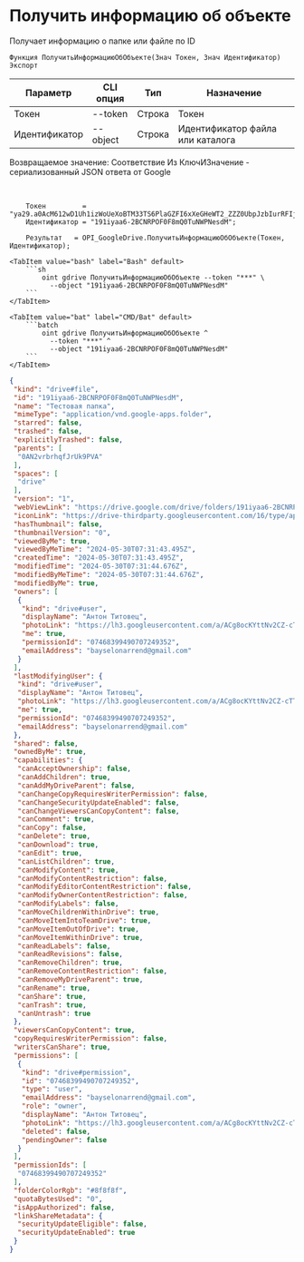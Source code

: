 ﻿---
sidebar_position: 1
---

# Получить информацию об объекте
 Получает информацию о папке или файле по ID



`Функция ПолучитьИнформациюОбОбъекте(Знач Токен, Знач Идентификатор) Экспорт`

  | Параметр | CLI опция | Тип | Назначение |
  |-|-|-|-|
  | Токен | --token | Строка | Токен |
  | Идентификатор | --object | Строка | Идентификатор файла или каталога |

  
  Возвращаемое значение:   Соответствие Из КлючИЗначение - сериализованный JSON ответа от Google

<br/>




```bsl title="Пример кода"
    Токен         = "ya29.a0AcM612wD1Uh1izWoUeXoBTM33TS6PlaGZFI6xXeGHeWT2_ZZZ0UbpJzbIurRFIjYKBnh4ZJ0HEgC9HNppTpTV6hgI7ZOwZO6J5KZlEbzH...";
    Идентификатор = "191iyaa6-2BCNRPOF0F8mQ0TuNWPNesdM";

    Результат   = OPI_GoogleDrive.ПолучитьИнформациюОбОбъекте(Токен, Идентификатор);
```
    

 <Tabs>
  
    <TabItem value="bash" label="Bash" default>
        ```sh
            oint gdrive ПолучитьИнформациюОбОбъекте --token "***" \
              --object "191iyaa6-2BCNRPOF0F8mQ0TuNWPNesdM"
        ```
    </TabItem>
  
    <TabItem value="bat" label="CMD/Bat" default>
        ```batch
            oint gdrive ПолучитьИнформациюОбОбъекте ^
              --token "***" ^
              --object "191iyaa6-2BCNRPOF0F8mQ0TuNWPNesdM"
        ```
    </TabItem>
</Tabs>


```json title="Результат"
{
 "kind": "drive#file",
 "id": "191iyaa6-2BCNRPOF0F8mQ0TuNWPNesdM",
 "name": "Тестовая папка",
 "mimeType": "application/vnd.google-apps.folder",
 "starred": false,
 "trashed": false,
 "explicitlyTrashed": false,
 "parents": [
  "0AN2vrbrhqfJrUk9PVA"
 ],
 "spaces": [
  "drive"
 ],
 "version": "1",
 "webViewLink": "https://drive.google.com/drive/folders/191iyaa6-2BCNRPOF0F8mQ0TuNWPNesdM",
 "iconLink": "https://drive-thirdparty.googleusercontent.com/16/type/application/vnd.google-apps.folder",
 "hasThumbnail": false,
 "thumbnailVersion": "0",
 "viewedByMe": true,
 "viewedByMeTime": "2024-05-30T07:31:43.495Z",
 "createdTime": "2024-05-30T07:31:43.495Z",
 "modifiedTime": "2024-05-30T07:31:44.676Z",
 "modifiedByMeTime": "2024-05-30T07:31:44.676Z",
 "modifiedByMe": true,
 "owners": [
  {
   "kind": "drive#user",
   "displayName": "Антон Титовец",
   "photoLink": "https://lh3.googleusercontent.com/a/ACg8ocKYttNv2CZ-cTTuE90Zmht_PwnGc0YnjM1IUllXsTVORfZFVPU=s64",
   "me": true,
   "permissionId": "07468399490707249352",
   "emailAddress": "bayselonarrend@gmail.com"
  }
 ],
 "lastModifyingUser": {
  "kind": "drive#user",
  "displayName": "Антон Титовец",
  "photoLink": "https://lh3.googleusercontent.com/a/ACg8ocKYttNv2CZ-cTTuE90Zmht_PwnGc0YnjM1IUllXsTVORfZFVPU=s64",
  "me": true,
  "permissionId": "07468399490707249352",
  "emailAddress": "bayselonarrend@gmail.com"
 },
 "shared": false,
 "ownedByMe": true,
 "capabilities": {
  "canAcceptOwnership": false,
  "canAddChildren": true,
  "canAddMyDriveParent": false,
  "canChangeCopyRequiresWriterPermission": false,
  "canChangeSecurityUpdateEnabled": false,
  "canChangeViewersCanCopyContent": false,
  "canComment": true,
  "canCopy": false,
  "canDelete": true,
  "canDownload": true,
  "canEdit": true,
  "canListChildren": true,
  "canModifyContent": true,
  "canModifyContentRestriction": false,
  "canModifyEditorContentRestriction": false,
  "canModifyOwnerContentRestriction": false,
  "canModifyLabels": false,
  "canMoveChildrenWithinDrive": true,
  "canMoveItemIntoTeamDrive": true,
  "canMoveItemOutOfDrive": true,
  "canMoveItemWithinDrive": true,
  "canReadLabels": false,
  "canReadRevisions": false,
  "canRemoveChildren": true,
  "canRemoveContentRestriction": false,
  "canRemoveMyDriveParent": true,
  "canRename": true,
  "canShare": true,
  "canTrash": true,
  "canUntrash": true
 },
 "viewersCanCopyContent": true,
 "copyRequiresWriterPermission": false,
 "writersCanShare": true,
 "permissions": [
  {
   "kind": "drive#permission",
   "id": "07468399490707249352",
   "type": "user",
   "emailAddress": "bayselonarrend@gmail.com",
   "role": "owner",
   "displayName": "Антон Титовец",
   "photoLink": "https://lh3.googleusercontent.com/a/ACg8ocKYttNv2CZ-cTTuE90Zmht_PwnGc0YnjM1IUllXsTVORfZFVPU=s64",
   "deleted": false,
   "pendingOwner": false
  }
 ],
 "permissionIds": [
  "07468399490707249352"
 ],
 "folderColorRgb": "#8f8f8f",
 "quotaBytesUsed": "0",
 "isAppAuthorized": false,
 "linkShareMetadata": {
  "securityUpdateEligible": false,
  "securityUpdateEnabled": true
 }
}
```

